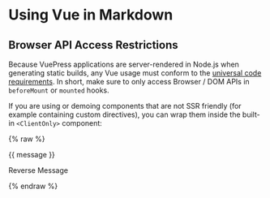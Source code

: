 # Using Vue in Markdown

## Browser API Access Restrictions

Because VuePress applications are server-rendered in Node.js when generating static builds, any Vue usage must conform to the [universal code requirements](https://ssr.vuejs.org/en/universal.html). In short, make sure to only access Browser / DOM APIs in `beforeMount` or `mounted` hooks.

If you are using or demoing components that are not SSR friendly (for example containing custom directives), you can wrap them inside the built-in `<ClientOnly>` component:

{% raw %}

{{ message }}

Reverse Message
<script> var app5 = new Vue({ el: '#app-5', data: { message: 'Hello Vue.js!' }, methods: { reverseMessage: function () { this.message = this.message.split('').reverse().join('') } } }) </script> {% endraw %}